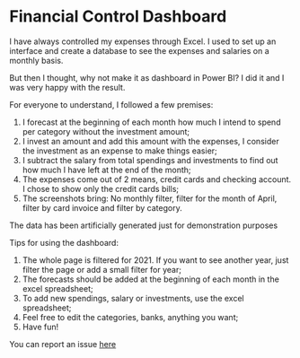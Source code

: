 # Financial Control Dashboard

I have always controlled my expenses through Excel. I used to set up an interface and create a database to see the expenses and salaries on a monthly basis.

But then I thought, why not make it as dashboard in Power BI? I did it and I was very happy with the result.

For everyone to understand, I followed a few premises:
1. I forecast at the beginning of each month how much I intend to spend per category without the investment amount;
2. I invest an amount and add this amount with the expenses, I consider the investment as an expense to make things easier;
3. I subtract the salary from total spendings and investments to find out how much I have left at the end of the month;
4. The expenses come out of 2 means, credit cards and checking account. I chose to show only the credit cards bills;
5. The screenshots bring: No monthly filter, filter for the month of April, filter by card invoice and filter by category.

The data has been artificially generated just for demonstration purposes

Tips for using the dashboard:
1. The whole page is filtered for 2021. If you want to see another year, just filter the page or add a small filter for year;
2. The forecasts should be added at the beginning of each month in the excel spreadsheet;
3. To add new spendings, salary or investments, use the excel spreadsheet;
4. Feel free to edit the categories, banks, anything you want;
5. Have fun!

You can report an issue [here](https://github.com/guilhermehge/Dashboards-Power-Bi/issues)
